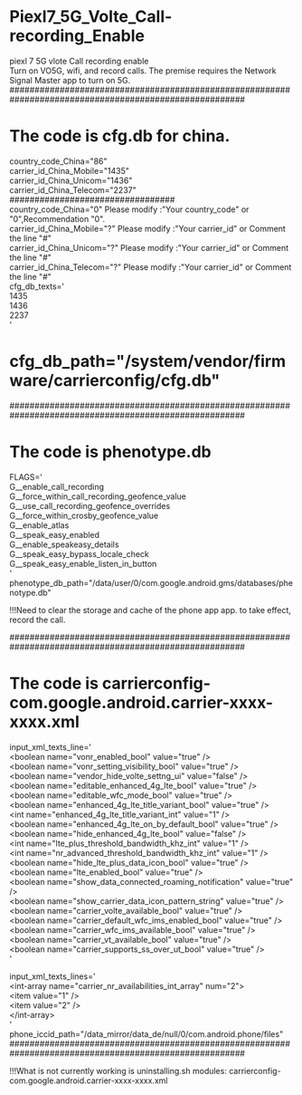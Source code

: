# Piexl7_5G_Volte_Call-recording_Enable  
piexl 7 5G vlote Call recording enable  
Turn on VO5G, wifi, and record calls. The premise requires the Network Signal Master app to turn on 5G.  
#######################################################################################################  
# The code is cfg.db for china.  
country_code_China="86"  
carrier_id_China_Mobile="1435"  
carrier_id_China_Unicom="1436"  
carrier_id_China_Telecom="2237"  
#################################  
country_code_China="0"        Please modify :"Your country_code" or "0",Recommendation "0".  
carrier_id_China_Mobile="?"   Please modify :"Your carrier_id" or Comment the line "#"  
carrier_id_China_Unicom="?"   Please modify :"Your carrier_id" or Comment the line "#"  
carrier_id_China_Telecom="?"  Please modify :"Your carrier_id" or Comment the line "#"  
cfg_db_texts='  
1435  
1436  
2237  
'  
# cfg_db_path="/system/vendor/firmware/carrierconfig/cfg.db"  
#######################################################################################################
# The code is phenotype.db  
FLAGS='  
G__enable_call_recording  
G__force_within_call_recording_geofence_value  
G__use_call_recording_geofence_overrides  
G__force_within_crosby_geofence_value  
G__enable_atlas  
G__speak_easy_enabled  
G__enable_speakeasy_details  
G__speak_easy_bypass_locale_check  
G__speak_easy_enable_listen_in_button  
'  
phenotype_db_path="/data/user/0/com.google.android.gms/databases/phenotype.db"  
  
!!!Need to clear the storage and cache of the phone app app. to take effect, record the call.  
  
#######################################################################################################  
# The code is carrierconfig-com.google.android.carrier-xxxx-xxxx.xml  
input_xml_texts_line='  
<boolean name="vonr_enabled_bool" value="true" \/>  
<boolean name="vonr_setting_visibility_bool" value="true" \/>  
<boolean name="vendor_hide_volte_settng_ui" value="false" \/>  
<boolean name="editable_enhanced_4g_lte_bool" value="true" \/>  
<boolean name="editable_wfc_mode_bool" value="true" \/>  
<boolean name="enhanced_4g_lte_title_variant_bool" value="true" \/>  
<int name="enhanced_4g_lte_title_variant_int" value="1" \/>  
<boolean name="enhanced_4g_lte_on_by_default_bool" value="true" \/>  
<boolean name="hide_enhanced_4g_lte_bool" value="false" \/>  
<int name="lte_plus_threshold_bandwidth_khz_int" value="1" \/>  
<int name="nr_advanced_threshold_bandwidth_khz_int" value="1" \/>  
<boolean name="hide_lte_plus_data_icon_bool" value="true" \/>  
<boolean name="lte_enabled_bool" value="true" \/>  
<boolean name="show_data_connected_roaming_notification" value="true" \/>  
<boolean name="show_carrier_data_icon_pattern_string" value="true" \/>  
<boolean name="carrier_volte_available_bool" value="true" \/>  
<boolean name="carrier_default_wfc_ims_enabled_bool" value="true" \/>  
<boolean name="carrier_wfc_ims_available_bool" value="true" \/>  
<boolean name="carrier_vt_available_bool" value="true" \/>  
<boolean name="carrier_supports_ss_over_ut_bool" value="true" \/>  
'  
  
input_xml_texts_lines='  
<int-array name="carrier_nr_availabilities_int_array" num="2"\>  
<item value="1" \/>  
<item value="2" \/>  
<\/int-array>  
'  
phone_iccid_path="/data_mirror/data_de/null/0/com.android.phone/files"  
#######################################################################################################  
  
!!!What is not currently working is uninstalling.sh modules: carrierconfig-com.google.android.carrier-xxxx-xxxx.xml  
  
